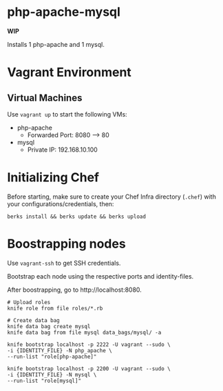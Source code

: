 # php-apache-mysql

**WIP**

Installs 1 php-apache and 1 mysql.

# Vagrant Environment

## Virtual Machines
Use `vagrant up` to start the following VMs:
- php-apache
  - Forwarded Port: 8080 --> 80
- mysql
  - Private IP: 192.168.10.100

# Initializing Chef

Before starting, make sure to create your Chef Infra directory (`.chef`) with your configurations/credentials, then:
```
berks install && berks update && berks upload
```

# Boostrapping nodes

Use `vagrant-ssh` to get SSH credentials.

Bootstrap each node using the respective ports and identity-files.

After boostrapping, go to http://localhost:8080.

```
# Upload roles
knife role from file roles/*.rb

# Create data bag
knife data bag create mysql
knife data bag from file mysql data_bags/mysql/ -a

knife bootstrap localhost -p 2222 -U vagrant --sudo \
-i {IDENTITY_FILE} -N php_apache \
--run-list "role[php-apache]"

knife bootstrap localhost -p 2200 -U vagrant --sudo \
-i {IDENTITY_FILE} -N mysql \
--run-list "role[mysql]"
```
